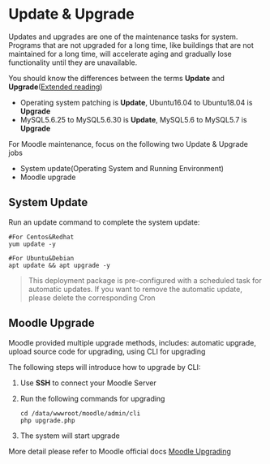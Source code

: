 # Update & Upgrade

Updates and upgrades are one of the maintenance tasks for system. Programs that are not upgraded for a long time, like buildings that are not maintained for a long time, will accelerate aging and gradually lose functionality until they are unavailable.

You should know the differences between the terms **Update** and **Upgrade**([Extended reading](https://support.websoft9.com/docs/faq/tech-upgrade.html#update-vs-upgrade))
- Operating system patching is **Update**, Ubuntu16.04 to Ubuntu18.04 is **Upgrade**
- MySQL5.6.25 to MySQL5.6.30 is **Update**, MySQL5.6 to MySQL5.7 is **Upgrade**

For Moodle maintenance, focus on the following two Update & Upgrade jobs

- System update(Operating System and Running Environment) 
- Moodle upgrade 

## System Update

Run an update command to complete the system update:

``` shell
#For Centos&Redhat
yum update -y

#For Ubuntu&Debian
apt update && apt upgrade -y
```
> This deployment package is pre-configured with a scheduled task for automatic updates. If you want to remove the automatic update, please delete the corresponding Cron

## Moodle Upgrade

Moodle provided multiple upgrade methods, includes: automatic upgrade, upload source code for upgrading, using CLI for upgrading

The following steps will introduce how to upgrade by CLI:

1. Use **SSH** to connect your Moodle Server

2. Run the following commands for upgrading
   ```
   cd /data/wwwroot/moodle/admin/cli
   php upgrade.php
   ```
3. The system will start upgrade

More detail please refer to Moodle official docs [Moodle Upgrading](https://docs.moodle.org/37/en/Upgrading)